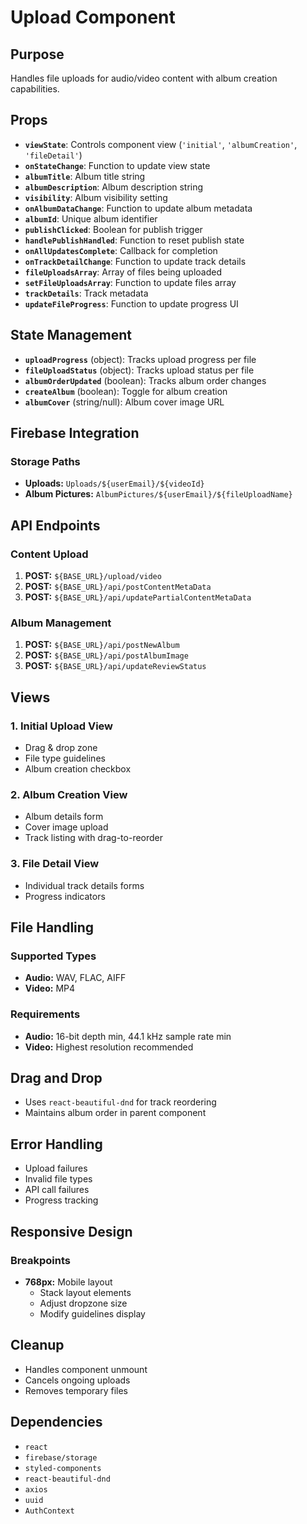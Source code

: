 # Upload Component

## Purpose
Handles file uploads for audio/video content with album creation capabilities.

## Props
- **`viewState`**: Controls component view (`'initial'`, `'albumCreation'`, `'fileDetail'`)
- **`onStateChange`**: Function to update view state
- **`albumTitle`**: Album title string
- **`albumDescription`**: Album description string
- **`visibility`**: Album visibility setting
- **`onAlbumDataChange`**: Function to update album metadata
- **`albumId`**: Unique album identifier
- **`publishClicked`**: Boolean for publish trigger
- **`handlePublishHandled`**: Function to reset publish state
- **`onAllUpdatesComplete`**: Callback for completion
- **`onTrackDetailChange`**: Function to update track details
- **`fileUploadsArray`**: Array of files being uploaded
- **`setFileUploadsArray`**: Function to update files array
- **`trackDetails`**: Track metadata
- **`updateFileProgress`**: Function to update progress UI

## State Management
- **`uploadProgress`** (object): Tracks upload progress per file
- **`fileUploadStatus`** (object): Tracks upload status per file
- **`albumOrderUpdated`** (boolean): Tracks album order changes
- **`createAlbum`** (boolean): Toggle for album creation
- **`albumCover`** (string/null): Album cover image URL

## Firebase Integration
### Storage Paths
- **Uploads:** `Uploads/${userEmail}/${videoId}`
- **Album Pictures:** `AlbumPictures/${userEmail}/${fileUploadName}`

## API Endpoints
### Content Upload
1. **POST:** `${BASE_URL}/upload/video`
2. **POST:** `${BASE_URL}/api/postContentMetaData`
3. **POST:** `${BASE_URL}/api/updatePartialContentMetaData`

### Album Management
1. **POST:** `${BASE_URL}/api/postNewAlbum`
2. **POST:** `${BASE_URL}/api/postAlbumImage`
3. **POST:** `${BASE_URL}/api/updateReviewStatus`

## Views
### 1. Initial Upload View
- Drag & drop zone
- File type guidelines
- Album creation checkbox

### 2. Album Creation View
- Album details form
- Cover image upload
- Track listing with drag-to-reorder

### 3. File Detail View
- Individual track details forms
- Progress indicators

## File Handling
### Supported Types
- **Audio:** WAV, FLAC, AIFF
- **Video:** MP4
### Requirements
- **Audio:** 16-bit depth min, 44.1 kHz sample rate min
- **Video:** Highest resolution recommended

## Drag and Drop
- Uses `react-beautiful-dnd` for track reordering
- Maintains album order in parent component

## Error Handling
- Upload failures
- Invalid file types
- API call failures
- Progress tracking

## Responsive Design
### Breakpoints
- **768px:** Mobile layout
  - Stack layout elements
  - Adjust dropzone size
  - Modify guidelines display

## Cleanup
- Handles component unmount
- Cancels ongoing uploads
- Removes temporary files

## Dependencies
- `react`
- `firebase/storage`
- `styled-components`
- `react-beautiful-dnd`
- `axios`
- `uuid`
- `AuthContext`
